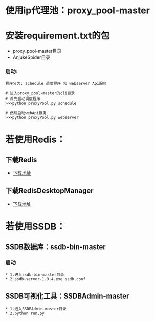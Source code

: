 
使用ip代理池：proxy_pool-master
=======

# 安装requirement.txt的包
* proxy_pool-master目录
* AnjukeSpider目录

### 启动:

```
程序分为: schedule 调度程序 和 webserver Api服务

# 进入proxy_pool-master的cli目录
# 首先启动调度程序
>>>python proxyPool.py schedule

# 然后启动webApi服务
>>>python proxyPool.py webserver

```

# 若使用Redis：
## 下载Redis
* [下载地址](https://blog.csdn.net/liangxw1/article/details/82864581)
## 下载RedisDesktopManager
* [下载地址](https://www.cnblogs.com/zlslch/p/8563627.html)




# 若使用SSDB：
## SSDB数据库：ssdb-bin-master
### 启动
```
* 1.进入ssdb-bin-master目录
* 2.ssdb-server-1.9.4.exe ssdb.conf
```

## SSDB可视化工具：SSDBAdmin-master
```
* 1.进入SSDBAdmin-master目录
* 2.python run.py
```



